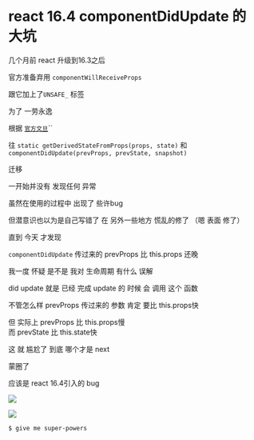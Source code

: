 # react 16.4 componentDidUpdate 的大坑

几个月前 react 升级到16.3之后

官方准备弃用 `componentWillReceiveProps`

跟它加上了`UNSAFE_` 标签

为了 一劳永逸

根据 [`官方文旦`](https://reactjs.org/docs/react-component.html)\`\`

往 `static getDerivedStateFromProps(props, state)` 和 `componentDidUpdate(prevProps, prevState, snapshot)`

迁移

一开始并没有 发现任何 异常

虽然在使用的过程中 出现了 些许bug

但潜意识也以为是自己写错了 在 另外一些地方 慌乱的修了 （嗯 表面 修了）

直到 今天 才发现

`componentDidUpdate` 传过来的 prevProps 比 this.props 还晚

我一度 怀疑 是不是 我对 生命周期 有什么 误解

did update 就是 已经 完成 update 的 时候 会 调用 这个 函数

不管怎么样 prevProps 传过来的 参数 肯定 要比 this.props快

但 实际上 prevProps 比 this.props慢  
而 prevState 比 this.state快

这 就 尴尬了 到底 哪个才是 next

蒙圈了

应该是 react 16.4引入的 bug

![](http://wyydsb.xin/wp-content/uploads/2018/08/%E5%B1%8F%E5%B9%95%E5%BF%AB%E7%85%A7-2018-08-08-%E4%B8%8B%E5%8D%887.59.45.png)

![](http://wyydsb.xin/wp-content/uploads/2018/08/%E5%B1%8F%E5%B9%95%E5%BF%AB%E7%85%A7-2018-08-08-%E4%B8%8B%E5%8D%887.59.15.png)

```
$ give me super-powers
```


